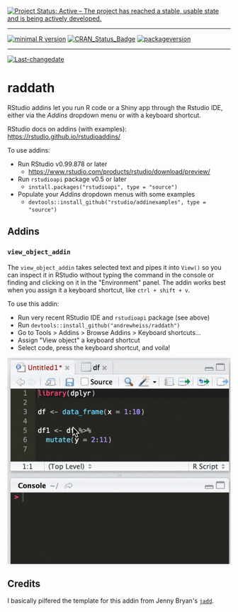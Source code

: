 
[![Project Status: Active – The project has reached a stable, usable state and is being actively developed.](http://www.repostatus.org/badges/latest/active.svg)](http://www.repostatus.org/#active)

------------------------------------------------------------------------

[![minimal R version](https://img.shields.io/badge/R%3E%3D-3.2.2-6666ff.svg)](https://cran.r-project.org/) [![CRAN\_Status\_Badge](http://www.r-pkg.org/badges/version/raddath)](https://cran.r-project.org/package=raddath) [![packageversion](https://img.shields.io/badge/Package%20version-0.0.0.9000-orange.svg?style=flat-square)](commits/master)

------------------------------------------------------------------------

[![Last-changedate](https://img.shields.io/badge/last%20change-2016--07--11-yellowgreen.svg)](/commits/master)

<!-- README.md is generated from README.Rmd. Please edit that file -->
raddath
=======

RStudio addins let you run R code or a Shiny app through the Rstudio IDE, either via the *Addins* dropdown menu or with a keyboard shortcut.

RStudio docs on addins (with examples): <https://rstudio.github.io/rstudioaddins/>

To use addins:

-   Run RStudio v0.99.878 or later
    -   <https://www.rstudio.com/products/rstudio/download/preview/>
-   Run `rstudioapi` package v0.5 or later
    -   `install.packages("rstudioapi", type = "source")`
-   Populate your *Addins* dropdown menus with some examples
    -   `devtools::install_github("rstudio/addinexamples", type = "source")`

Addins
------

### `view_object_addin`

The `view_object_addin` takes selected text and pipes it into `View()` so you can inspect it in RStudio without typing the command in the console or finding and clicking on it in the "Environment" panel. The addin works best when you assign it a keyboard shortcut, like `ctrl + shift + v`.

To use this addin:

-   Run very recent RStudio IDE and `rstudioapi` package (see above)
-   Run `devtools::install_github("andrewheiss/raddath")`
-   Go to Tools &gt; Addins &gt; Browse Addins &gt; Keyboard shortcuts…
-   Assign "View object" a keyboard shortcut
-   Select code, press the keyboard shortcut, and voila!

![Animation of view\_object](internal/viewobject.gif)

Credits
-------

I basically pilfered the template for this addin from Jenny Bryan's [`jadd`](https://github.com/jennybc/jadd).
